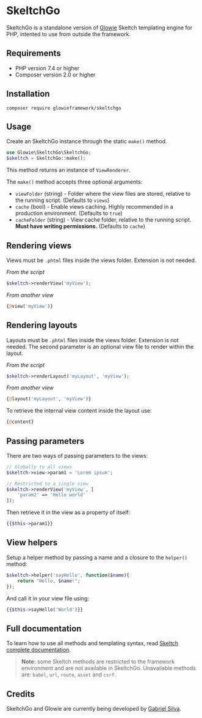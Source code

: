 # SkeltchGo
SkeltchGo is a standalone version of [Glowie](https://github.com/glowieframework/glowie) Skeltch templating engine for PHP, intented to use from outside the framework.

## Requirements
- PHP version 7.4 or higher
- Composer version 2.0 or higher

## Installation
```
composer require glowieframework/skeltchgo
```

## Usage
Create an SkeltchGo instance through the static `make()` method.

```php
use Glowie\SkeltchGo\SkeltchGo;
$skeltch = SkeltchGo::make();
```

This method returns an instance of `ViewRenderer`.

The `make()` method accepts three optional arguments:

- `viewFolder` (string) - Folder where the view files are stored, relative to the running script. (Defaults to `views`)
- `cache` (bool) - Enable views caching. Highly recommended in a production environment. (Defaults to `true`)
- `cacheFolder` (string) - View cache folder, relative to the running script. **Must have writing permissions.** (Defaults to `cache`)

## Rendering views
Views must be `.phtml` files inside the views folder. Extension is not needed.

_From the script_
```php
$skeltch->renderView('myView');
```

_From another view_
```php
{@view('myView')}
```

## Rendering layouts
Layouts must be `.phtml` files inside the views folder. Extension is not needed. The second parameter is an optional view file to render within the layout.

_From the script_
```php
$skeltch->renderLayout('myLayout', 'myView');
```

_From another view_
```php
{@layout('myLayout', 'myView')}
```

To retrieve the internal view content inside the layout use:

```php
{@content}
```

## Passing parameters
There are two ways of passing parameters to the views:

```php
// Globally to all views
$skeltch->view->param1 = 'Lorem ipsum';

// Restricted to a single view
$skeltch->renderView('myView', [
    'param2' => 'Hello world'
]);
```

Then retrieve it in the view as a property of itself:

```php
{{$this->param1}}
```

## View helpers
Setup a helper method by passing a name and a closure to the `helper()` method:

```php
$skeltch->helper('sayHello', function($name){
    return "Hello, $name!";
});
```

And call it in your view file using:

```php
{{$this->sayHello('World')}}
```

## Full documentation
To learn how to use all methods and templating syntax, read [Skeltch complete documentation](https://glowie.tk/docs/latest/extra/skeltch).

> **Note:** some Skeltch methods are restricted to the framework environment and are not available in SkeltchGo. Unavailable methods are: `babel`, `url`, `route`, `asset` and `csrf`.

## Credits
SkeltchGo and Glowie are currently being developed by [Gabriel Silva](https://eugabrielsilva.tk).
